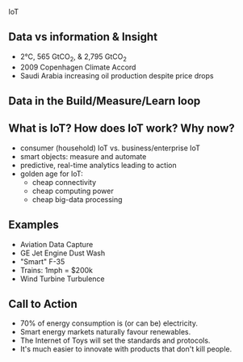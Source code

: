 IoT

## Data vs information & Insight

* 2°C, 565 GtCO<sub>2</sub>, & 2,795 GtCO<sub>2</sub>
* 2009 Copenhagen Climate Accord
* Saudi Arabia increasing oil production despite price drops

## Data in the Build/Measure/Learn loop

## What is IoT? How does IoT work? Why now?

* consumer (household) IoT vs. business/enterprise IoT
* smart objects: measure and automate
* predictive, real-time analytics leading to action
* golden age for IoT:
    - cheap connectivity
    - cheap computing power
    - cheap big-data processing

## Examples

* Aviation Data Capture
* GE Jet Engine Dust Wash
* "Smart" F-35
* Trains: 1mph = $200k
* Wind Turbine Turbulence

## Call to Action

* 70% of energy consumption is (or can be) electricity.
* Smart energy markets naturally favour renewables.
* The Internet of Toys will set the standards and protocols.
* It's much easier to innovate with products that don't kill people.
